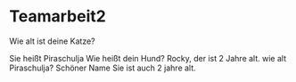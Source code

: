 # Teamarbeit2
Wie alt ist deine Katze? 


Sie heißt Piraschulja
Wie heißt dein Hund?
Rocky, der ist 2 Jahre alt. wie alt Piraschulja? Schöner Name
 Sie ist auch 2 jahre alt. 
 